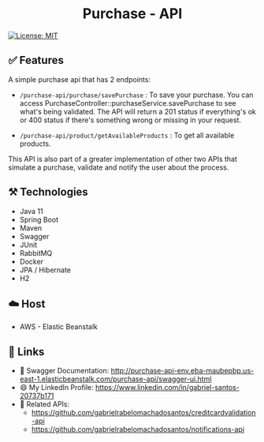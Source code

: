 ﻿<h1 align="center"> Purchase - API </h1>

[![License: MIT](https://img.shields.io/badge/License-MIT-yellow.svg)](https://opensource.org/licenses/MIT)

## ✅ Features

A simple purchase api that has 2 endpoints:

- `/purchase-api/purchase/savePurchase` : To save your purchase. You can access PurchaseController::purchaseService.savePurchase to 
see what's being validated. The API will return a 201 status if everything's ok or 400
status if there's something wrong or missing in your request.


- `/purchase-api/product/getAvailableProducts` : To get all available products.

This API is also part of a greater implementation of other two APIs that simulate a purchase, validate and notify the user about the process.

## ⚒️ Technologies

- Java 11
- Spring Boot
- Maven
- Swagger
- JUnit
- RabbitMQ
- Docker
- JPA / Hibernate
- H2

## ☁️ Host

- AWS - Elastic Beanstalk

## 🔗 Links

- 📖 Swagger Documentation: http://purchase-api-env.eba-maubepbp.us-east-1.elasticbeanstalk.com/purchase-api/swagger-ui.html
- 😄 My LinkedIn Profile: https://www.linkedin.com/in/gabriel-santos-20737b171
- 🔗 Related APIs:
    * https://github.com/gabrielrabelomachadosantos/creditcardvalidation-api
    * https://github.com/gabrielrabelomachadosantos/notifications-api
